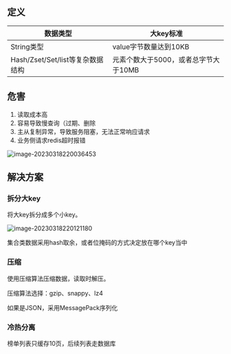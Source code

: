 ## 定义

| 数据类型                         | 大key标准                            |
| -------------------------------- | ------------------------------------ |
| String类型                       | value字节数量达到10KB                |
| Hash/Zset/Set/list等复杂数据结构 | 元素个数大于5000，或者总字节大于10MB |



## 危害

1. 读取成本高
2. 容易导致慢查询（过期、删除
3. 主从复制异常，导致服务阻塞，无法正常响应请求
4. 业务侧请求redis超时报错

![image-20230318220036453](https://pic-1257412153.cos.ap-nanjing.myqcloud.com/images/images/2023/03/18/image-20230318220036453-b3ec5e.png)



## 解决方案

### 拆分大key

将大key拆分成多个小key。

![image-20230318220121180](https://pic-1257412153.cos.ap-nanjing.myqcloud.com/images/images/2023/03/18/image-20230318220121180-bae577.png)

集合类数据采用hash取余，或者位掩码的方式决定放在哪个key当中

### 压缩

使用压缩算法压缩数据，读取时解压。



压缩算法选择：gzip、snappy、lz4

如果是JSON，采用MessagePack序列化



### 冷热分离

榜单列表只缓存10页，后续列表走数据库

